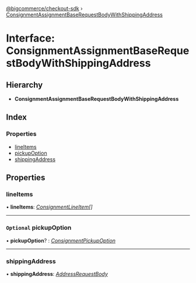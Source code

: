 [@bigcommerce/checkout-sdk](../README.md) › [ConsignmentAssignmentBaseRequestBodyWithShippingAddress](consignmentassignmentbaserequestbodywithshippingaddress.md)

# Interface: ConsignmentAssignmentBaseRequestBodyWithShippingAddress

## Hierarchy

* **ConsignmentAssignmentBaseRequestBodyWithShippingAddress**

## Index

### Properties

* [lineItems](consignmentassignmentbaserequestbodywithshippingaddress.md#lineitems)
* [pickupOption](consignmentassignmentbaserequestbodywithshippingaddress.md#optional-pickupoption)
* [shippingAddress](consignmentassignmentbaserequestbodywithshippingaddress.md#shippingaddress)

## Properties

###  lineItems

• **lineItems**: *[ConsignmentLineItem](consignmentlineitem.md)[]*

___

### `Optional` pickupOption

• **pickupOption**? : *[ConsignmentPickupOption](consignmentpickupoption.md)*

___

###  shippingAddress

• **shippingAddress**: *[AddressRequestBody](addressrequestbody.md)*
